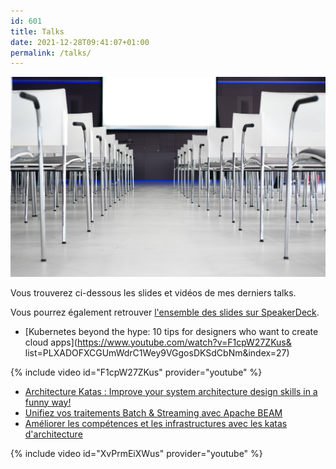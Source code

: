 ```yaml
---
id: 601
title: Talks
date: 2021-12-28T09:41:07+01:00
permalink: /talks/
---
```


![talks](/assets/images/2021/11/pexels-skitterphoto-691485.jpg)

Vous trouverez ci-dessous les slides et vidéos de mes derniers talks.

Vous pourrez également retrouver [l'ensemble des slides sur SpeakerDeck](https://speakerdeck.com/alexandretouret).

* [Kubernetes beyond the hype: 10 tips for designers who want to create cloud apps](https://www.youtube.com/watch?v=F1cpW27ZKus&
list=PLXADOFXCGUmWdrC1Wey9VGgosDKSdCbNm&index=27)

{% include video id="F1cpW27ZKus" provider="youtube" %}

* [Architecture Katas : Improve your system architecture design skills in a funny way!](https://speakerdeck.com/alexandretouret/devoxx-uk-2021-architecture-katas-improve-your-system-architecture-design-skills-in-a-funny-way)
* [Unifiez vos traitements Batch & Streaming avec Apache BEAM](https://speakerdeck.com/alexandretouret/orleans-tech-2019-unifiez-vos-traitements-batch-and-streaming-avec-apache-beam)
* [Améliorer les compétences et les infrastructures avec les katas d'architecture](https://www.youtube.com/watch?v=XvPrmEiXWus)

{% include video id="XvPrmEiXWus" provider="youtube" %}
